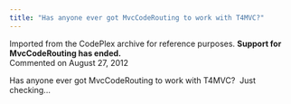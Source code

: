 ```yaml
---
title: "Has anyone ever got MvcCodeRouting to work with T4MVC?"
---
```

<div class="note">
   Imported from the CodePlex archive for reference purposes. <b>Support for MvcCodeRouting has ended.</b></div>
<div id="post904815" class="discussion-comment op">
   <div class="discussion-header">Commented on 
      <time datetime="2012-08-27T15:26:17.73-07:00" title="2012-08-27T15:26:17.73-07:00">August 27, 2012</time>
   </div>
   <div class="discussion-message">
<p>Has anyone ever got MvcCodeRouting to work with T4MVC? &nbsp;Just checking...</p>
</div>
</div>